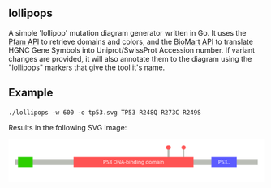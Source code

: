 lollipops
---------

A simple 'lollipop' mutation diagram generator written in Go. It uses the
[Pfam API](http://pfam.xfam.org/help#tabview=tab9) to retrieve domains and
colors, and the [BioMart API](http://www.biomart.org/) to translate HGNC
Gene Symbols into Uniprot/SwissProt Accession number. If variant changes
are provided, it will also annotate them to the diagram using the
"lollipops" markers that give the tool it's name.

Example
-------

    ./lollipops -w 600 -o tp53.svg TP53 R248Q R273C R249S

Results in the following SVG image:

![TP53 Lollipop diagram with 3 marked mutations](tp53.svg)